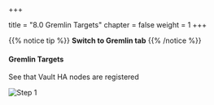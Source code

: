 +++

title = "8.0 Gremlin Targets"
chapter = false
weight = 1
+++

{{% notice tip %}}
__Switch to Gremlin tab__
{{% /notice %}}

#### Gremlin Targets

See that Vault HA nodes are registered


![Step 1](/images/lab8/gremlin_dashnoard_ha-targets.png)
